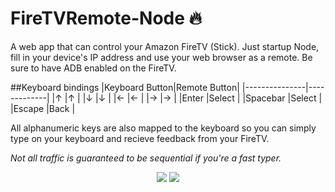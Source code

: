 # FireTVRemote-Node :fire:
A web app that can control your Amazon FireTV (Stick). Just startup Node, fill in your device's IP address and use your web browser as a remote.
Be sure to have ADB enabled on the FireTV.

##Keyboard bindings
|Keyboard Button|Remote Button|
|---------------|-------------|
|↑              |↑            |
|↓              |↓            |
|←              |←            |
|→              |→            |
|Enter          |Select       |
|Spacebar       |Select       |
|Escape         |Back         |

All alphanumeric keys are also mapped to the keyboard so you can simply type on your keyboard and recieve feedback from your FireTV.

*Not all traffic is guaranteed to be sequential if you're a fast typer.*

<center><img src="http://i.imgur.com/hWTlubK.png">
<img src="http://i.imgur.com/MCPluXk.png"></center>
